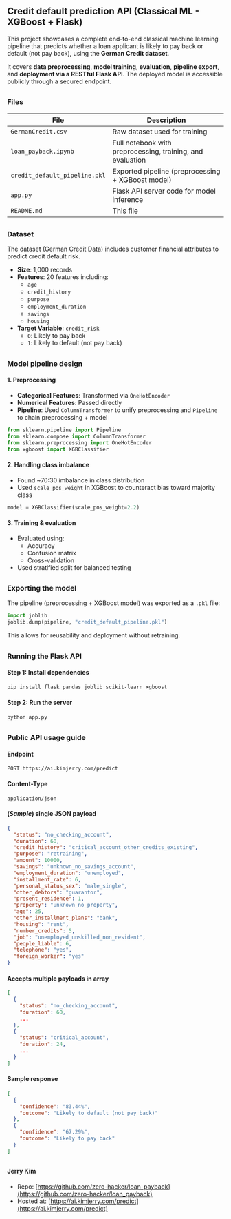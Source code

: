 ## Credit default prediction API (Classical ML - XGBoost + Flask)

This project showcases a complete end-to-end classical machine learning pipeline that predicts whether a loan applicant is likely to pay back or default (not pay back), using the **German Credit dataset**. 

It covers **data preprocessing**, **model training**, **evaluation**, **pipeline export**, and **deployment via a RESTful Flask API**. The deployed model is accessible publicly through a secured endpoint.

##

### Files

| File                          | Description                                                |
| ----------------------------- | ---------------------------------------------------------- |
| `GermanCredit.csv`            | Raw dataset used for training                              |
| `loan_payback.ipynb`          | Full notebook with preprocessing, training, and evaluation |
| `credit_default_pipeline.pkl` | Exported pipeline (preprocessing + XGBoost model)          |
| `app.py`                      | Flask API server code for model inference                  |
| `README.md`                   | This file                                                  |

##

### Dataset

The dataset (German Credit Data) includes customer financial attributes to predict credit default risk.

- **Size**: 1,000 records
- **Features**: 20 features including:
  - `age`
  - `credit_history`
  - `purpose`
  - `employment_duration`
  - `savings`
  - `housing`
- **Target Variable**: `credit_risk`
  - `0`: Likely to pay back
  - `1`: Likely to default (not pay back)

##

### Model pipeline design

#### 1. Preprocessing

- **Categorical Features**: Transformed via `OneHotEncoder`
- **Numerical Features**: Passed directly
- **Pipeline**: Used `ColumnTransformer` to unify preprocessing and `Pipeline` to chain preprocessing + model

```python
from sklearn.pipeline import Pipeline
from sklearn.compose import ColumnTransformer
from sklearn.preprocessing import OneHotEncoder
from xgboost import XGBClassifier
```

#### 2. Handling class imbalance

- Found \~70:30 imbalance in class distribution
- Used `scale_pos_weight` in XGBoost to counteract bias toward majority class

```python
model = XGBClassifier(scale_pos_weight=2.2)
```

#### 3. Training & evaluation

- Evaluated using:
  - Accuracy
  - Confusion matrix
  - Cross-validation
- Used stratified split for balanced testing

##

### Exporting the model

The pipeline (preprocessing + XGBoost model) was exported as a `.pkl` file:

```python
import joblib
joblib.dump(pipeline, "credit_default_pipeline.pkl")
```

This allows for reusability and deployment without retraining.

##

### Running the Flask API

#### Step 1: Install dependencies

```bash
pip install flask pandas joblib scikit-learn xgboost
```

#### Step 2: Run the server

```bash
python app.py
```

##

### Public API usage guide

#### Endpoint

```
POST https://ai.kimjerry.com/predict
```

#### Content-Type

```
application/json
```

#### (*Sample*) single JSON payload

```json
{
  "status": "no_checking_account",
  "duration": 60,
  "credit_history": "critical_account_other_credits_existing",
  "purpose": "retraining",
  "amount": 10000,
  "savings": "unknown_no_savings_account",
  "employment_duration": "unemployed",
  "installment_rate": 6,
  "personal_status_sex": "male_single",
  "other_debtors": "guarantor",
  "present_residence": 1,
  "property": "unknown_no_property",
  "age": 25,
  "other_installment_plans": "bank",
  "housing": "rent",
  "number_credits": 5,
  "job": "unemployed_unskilled_non_resident",
  "people_liable": 6,
  "telephone": "yes",
  "foreign_worker": "yes"
}
```

#### Accepts multiple payloads in array

```json
[
  {
    "status": "no_checking_account",
    "duration": 60,
    ...
  },
  {
    "status": "critical_account",
    "duration": 24,
    ...
  }
]
```

#### Sample response

```json
[
  {
    "confidence": "83.44%",
    "outcome": "Likely to default (not pay back)"
  },
  {
    "confidence": "67.29%",
    "outcome": "Likely to pay back"
  }
]
```

##

#### Jerry Kim

- Repo: [https://github.com/zero-hacker/loan_payback](https://github.com/zero-hacker/loan_payback)
- Hosted at: [https://ai.kimjerry.com/predict](https://ai.kimjerry.com/predict)

